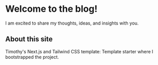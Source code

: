 # Welcome to the blog!

I am excited to share my thoughts, ideas, and insights with you.

## About this site

Timothy's Next.js and Tailwind CSS template: Template starter where I bootstrapped the project.
